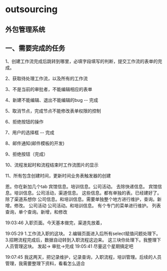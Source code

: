 outsourcing
===========

外包管理系统
-----------

一、需要完成的任务
---------------
1、创建工作流完成后跳转到哪里，必填字段填写的判断，提交工作流的表单的完成。

2、获取待处理工作流，以及所有的工作流

3、不是当前的审批者，不能编辑相应的表单

4、新建不能编辑、退出不能编辑的bug -- 完成

5、取消节点，完成节点不能修改表单权限的控制  

6、拒绝按钮的操作

7、用户的选择框 -- 完成

8、邮件通知(邮件模板的开发)

9、拒绝按钮（完成）

10、流程发起时和流程结束时工作流图片的显示

11、所有包含创建时间，更新时间业务表触发器的创建


恩。你在新加几个tab
宾馆信息。培训信息。公司活动。
去除快递信息。
宾馆信息。培训信息。公司活动，渠道信息。
这些信息。都有单独的表。已经建好了。除了渠道系想你
公司信息。和培训信息。需要单独整个地方进行维护，查询。新增。修改。
公司活动
公司活动。和培训信息。  有个专门的菜单进行维护。
列表查询，单个查询。新增，和修改

19:03:46
入职页面。今天基本做完，渠道先放着，

19:05:29
1.工作流入职的这块。
2.编辑页面进入后所有select赋值问题处理下。
3.招聘流程完成后，数据自动转到入职流程这边来。
这三块你处理下。我整理下人员管理这块。
发起-> 审批->完成
19:05:41
尽量这个星期搞定吧

19:07:45
我这两天，把记录维护，记录查询，入职流程，培训管理。后续的人员管理，我需要整理下资料，看看怎么适合
